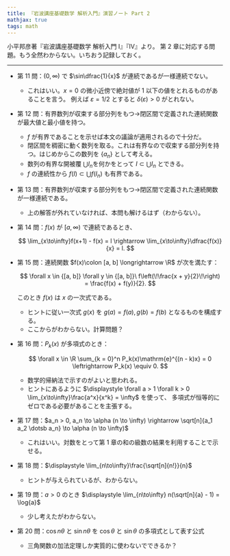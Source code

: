 ```yaml
---
title: 『岩波講座基礎数学 解析入門』演習ノート Part 2
mathjax: true
tags: math
---
```


小平邦彦著『岩波講座基礎数学 解析入門 I』『IV』より。
第 2 章に対応する問題。もう全然わからない。いちおう記録しておく。

----

* 第 11 問：$(0, \infty)$ で $\sin\dfrac{1}{x}$ が連続であるが一様連続でない。
  * これはいい。$x = 0$ の微小近傍で絶対値が 1 以下の値をとれるものがあることを言う。
    例えば $\varepsilon = 1/2$ とすると $\delta(\varepsilon) > 0$ がとれない。
* 第 12 問：有界数列が収束する部分列をもつ→閉区間で定義された連続関数が最大値と最小値を持つ。
  * $f$ が有界であることを示せば本文の議論が適用されるので十分だ。
  * 閉区間を稠密に動く数列を取る。これは有界なので収束する部分列を持つ。はじめからこの数列を $\lbrace a_n\rbrace$ として考える。
  * 数列の有界な開被覆 $\bigcup I_n$を何かをとって $I \subset \bigcup I_n$ とできる。
  * $f$ の連続性から $f(I) \subset \bigcup f(I_n)$ も有界である。
* 第 13 問：有界数列が収束する部分列をもつ→閉区間で定義された連続関数が一様連続である。
  * 上の解答が外れていなければ、本問も解けるはず（わからない）。
* 第 14 問：$f(x)$ が $[a, \infty)$ で連続であるとき、

  $$
  \lim_{x\to\infty}f(x+1) - f(x) = l \rightarrow \lim_{x\to\infty}\dfrac{f(x)}{x} = l.
  $$

* 第 15 問：連続関数 $f(x)\colon [a, b] \longrightarrow \R$ が次を満たす：

  $$
  \forall x \in {[a, b]} \forall y \in {[a, b]}\ f\left(\!\frac{x + y}{2}\!\right) = \frac{f(x) + f(y)}{2}.
  $$

  このとき $f(x)$ は $x$ の一次式である。
  * ヒントに従い一次式 $g(x)$ を $g(a) = f(a), g(b) = f(b)$ となるものを構成する。
  * ここからがわからない。計算問題？
* 第 16 問：$P_k(x)$ が多項式のとき：

  $$
  \forall x \in \R \sum_{k = 0}^n P_k(x)\mathrm{e}^{(n - k)x} = 0
  \leftrightarrow
  P_k(x) \equiv 0.
  $$

  * 数学的帰納法で示すのがよいと思われる。
  * ヒントにあるように $\displaystyle \forall a > 1 \forall k > 0 \lim_{x\to\infty}\frac{a^x}{x^k} = \infty$ を使って、
    多項式が恒等的にゼロである必要があることを主張する。
* 第 17 問：$a_n > 0, a_n \to \alpha (n \to \infty) \rightarrow \sqrt[n]{a_1 a_2 \dotsb a_n} \to \alpha (n \to \infty)$
  * これはいい。対数をとって第 1 章の和の級数の結果を利用することで示せる。
* 第 18 問：$\displaystyle \lim_{n\to\infty}\frac{\sqrt[n]{n!}}{n}$
  * ヒントが与えられているが、わからない。
* 第 19 問：$a > 0$ のとき $\displaystyle \lim_{n\to\infty} n(\sqrt[n]{a} - 1) = \log{a}$
  * 少し考えたがわからない。
* 第 20 問：$\cos{n\theta}$ と $\sin{n\theta}$ を $\cos\theta$ と $\sin\theta$ の多項式として表す公式
  * 三角関数の加法定理しか実質的に使わないでできるか？

